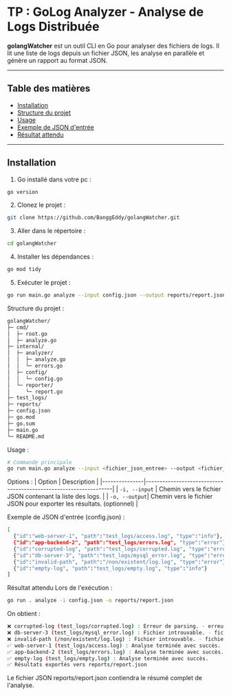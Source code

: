 # TP : GoLog Analyzer - Analyse de Logs Distribuée

**golangWatcher** est un outil CLI en Go pour analyser des fichiers de logs. Il lit une liste de logs depuis un fichier JSON, les analyse en parallèle et génère un rapport au format JSON.

---

## Table des matières

- [Installation](#installation)
- [Structure du projet](#structure-du-projet)
- [Usage](#usage)
- [Exemple de JSON d'entrée](#exemple-de-json-dentrée)
- [Résultat attendu](#résultat-attendu)

---

## Installation

1.  Go installé dans votre pc :
```bash
go version
```

2.  Clonez le projet :
```bash
git clone https://github.com/BanggEddy/golangWatcher.git
```

3. Aller dans le répertoire :
```bash
cd golangWatcher
```

4. Installer les dépendances :
```bash
go mod tidy
```

5. Exécuter le projet :
```bash
go run main.go analyze --input config.json --output reports/report.json
```

Structure du projet :
```bash
golangWatcher/
├─ cmd/
│  ├─ root.go         
│  ├─ analyze.go     
├─ internal/
│  ├─ analyzer/
│  │  ├─ analyze.go    
│  │  └─ errors.go    
│  ├─ config/
│  │  └─ config.go     
│  └─ reporter/
│     └─ report.go     
├─ test_logs/          
├─ reports/            
├─ config.json         
├─ go.mod
├─ go.sum
├─ main.go
└─ README.md
```

Usage :
```bash
# Commande principale
go run main.go analyze --input <fichier_json_entree> --output <fichier_json_sortie>
```

Options :
| Option        | Description                                                      |
|---------------|------------------------------------------------------------------|
| `-i, --input` | Chemin vers le fichier JSON contenant la liste des logs.         |
| `-o, --output`| Chemin vers le fichier JSON pour exporter les résultats. (optionnel) |

Exemple de JSON d'entrée (config.json) :
```bash
[
  {"id":"web-server-1", "path":"test_logs/access.log", "type":"info"},
  {"id":"app-backend-2", "path":"test_logs/errors.log", "type":"error"},
  {"id":"corrupted-log", "path":"test_logs/corrupted.log", "type":"error"},
  {"id":"db-server-3", "path":"test_logs/mysql_error.log", "type":"error"},
  {"id":"invalid-path", "path":"/non/existent/log.log", "type":"error"},
  {"id":"empty-log", "path":"test_logs/empty.log", "type":"info"}
]
```

Résultat attendu
Lors de l'exécution :
```bash
go run . analyze -i config.json -o reports/report.json
```

On obtient :
```bash
❌ corrupted-log (test_logs/corrupted.log) : Erreur de parsing. - erreur de parsing sur test_logs/corrupted.log: ligne corrompue
❌ db-server-3 (test_logs/mysql_error.log) : Fichier introuvable. - fichier introuvable: test_logs/mysql_error.log (GetFileAttributesEx test_logs/mysql_error.log: The system cannot find the file specified.)
❌ invalid-path (/non/existent/log.log) : Fichier introuvable. - fichier introuvable: /non/existent/log.log (GetFileAttributesEx /non/existent/log.log: The system cannot find the path specified.)
✅ web-server-1 (test_logs/access.log) : Analyse terminée avec succès.
✅ app-backend-2 (test_logs/errors.log) : Analyse terminée avec succès.
✅ empty-log (test_logs/empty.log) : Analyse terminée avec succès.
✅ Résultats exportés vers reports/report.json
```
Le fichier JSON reports/report.json contiendra le résumé complet de l'analyse.


